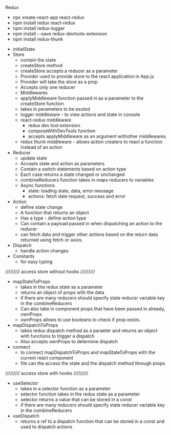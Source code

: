 Redux

- npx xreate-react-app react-redux
- npm install redux react-redux
- npm install redux-logger
- npm install --save redux-devtools-extension
- npm install redux-thunk

* initialState 
* Store
	* contain the state
	* createStore method
	* createStore accepts a reducer as a parameter
	* Provider used to provide store to the react application in App.js
	* Provider will take the store as a prop
	* Accepts only one reducer
	* Middlewares
	* applyMiddleware function passed in as a parameter to the createStore function
	* takes in parameters to be exuted
	* logger middleware - to view actions and state in console
	* react-redux middleware
		- redux dev tool extension
		- composeWithDevTools function
		- accepts applyMiddleware as an argument withother middlewares
	* redux thunk middleware - allows action creaters to react a function instead of an action
* Reducer
	* update state
	* Accepts state and action as parameters
	* Contain a switch statements based on action type
	* Each case returns a state changed or unchanged
	* combineReducers function takes in maps reducers to variables
	* Async functions
		- state: loading state, data, error message
		- actions: fetch date request, success and error
* Action 
	* define state change
	* A function that returns an object
	* Has a type - define action type
	* Can contain a payload passed in when dispatching an action to the reducer
	* can fetch data and trigger other actions based on the return data returned using fetch or axios.
* Dispatch
	* handle action changes
* Constants 
	* for easy typing
	
///////// access store without hooks /////////
* mapStateToProps
	* takes in the redux state as a parameter
	* returns an object of props with the data
	* if there are many reducers should specify state reducer variable key in the combineReducers
	* Can also take in component props that have been passed in already, ownProps
	* ownProps allows to use booleans to check if prop exists.
* mapDispatchToProps
	* takes redux dispatch method as a paraeter and returns an object with functions to trigger a dispatch
	* Also accepts ownProps to determine dispatch
* connect
	* to connect mapDispatchToProps and mapStateToProps with the current react component
	* file can the access the state and the dispatch method through props
	
///////// access store with hooks /////////
* useSelector
	* takes in a selector function as a parameter
	* selector function takes in the redux state as a parameter
	* selector returns a value that can be stored in a const
	* if there are many reducers should specify state reducer variable key in the combineReducers
* useDispatch
	* returns a ref to a dispatch function that can be stored in a const and used to dispatch actions

